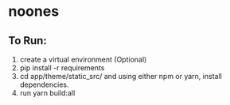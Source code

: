 # noones

## To Run:
  1. create a virtual environment (Optional)
  2. pip install -r requirements
  3. cd app/theme/static_src/ and using either npm or yarn, install dependencies.
  4. run yarn build:all
  
